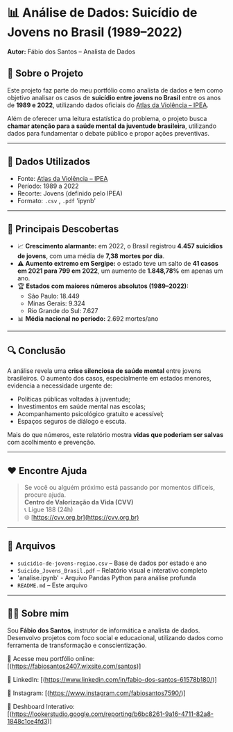 # 📊 Análise de Dados: Suicídio de Jovens no Brasil (1989–2022)

**Autor:** Fábio dos Santos – Analista de Dados

## 🧠 Sobre o Projeto

Este projeto faz parte do meu portfólio como analista de dados e tem como objetivo analisar os casos de **suicídio entre jovens no Brasil** entre os anos de **1989 e 2022**, utilizando dados oficiais do [Atlas da Violência – IPEA](https://www.ipea.gov.br/atlasviolencia/filtros-series/16/suicidios).

Além de oferecer uma leitura estatística do problema, o projeto busca **chamar atenção para a saúde mental da juventude brasileira**, utilizando dados para fundamentar o debate público e propor ações preventivas.

---
## 📁 Dados Utilizados

- Fonte: [Atlas da Violência – IPEA](https://www.ipea.gov.br/atlasviolencia)
- Período: 1989 a 2022
- Recorte: Jovens (definido pelo IPEA)
- Formato: `.csv` , `.pdf` 'ipynb'
  
---
## 📌 Principais Descobertas

- 📈 **Crescimento alarmante:** em 2022, o Brasil registrou **4.457 suicídios de jovens**, com uma média de **7,38 mortes por dia**.
- ⚠️ **Aumento extremo em Sergipe:** o estado teve um salto de **41 casos em 2021 para 799 em 2022**, um aumento de **1.848,78%** em apenas um ano.
- 🏆 **Estados com maiores números absolutos (1989–2022):**
  - São Paulo: 18.449
  - Minas Gerais: 9.324
  - Rio Grande do Sul: 7.627
- 📊 **Média nacional no período:** 2.692 mortes/ano

---
## 🔍 Conclusão

A análise revela uma **crise silenciosa de saúde mental** entre jovens brasileiros. O aumento dos casos, especialmente em estados menores, evidencia a necessidade urgente de:

- Políticas públicas voltadas à juventude;
- Investimentos em saúde mental nas escolas;
- Acompanhamento psicológico gratuito e acessível;
- Espaços seguros de diálogo e escuta.

Mais do que números, este relatório mostra **vidas que poderiam ser salvas** com acolhimento e prevenção.

---
## ❤️ Encontre Ajuda

> Se você ou alguém próximo está passando por momentos difíceis, procure ajuda.  
> **Centro de Valorização da Vida (CVV)**  
> 📞 Ligue 188 (24h)  
> 🌐 [https://cvv.org.br](https://cvv.org.br)

---
## 📎 Arquivos

- `suicidio-de-jovens-regiao.csv` – Base de dados por estado e ano  
- `Suicido_Jovens_Brasil.pdf` – Relatório visual e interativo completo
- 'analise.ipynb' - Arquivo Pandas Python para análise profunda  
- `README.md` – Este arquivo

---
## 👨‍💻 Sobre mim

Sou **Fábio dos Santos**, instrutor de informática e analista de dados. Desenvolvo projetos com foco social e educacional, utilizando dados como ferramenta de transformação e conscientização.

🔗 Acesse meu portfólio online: [(https://fabiosantos2407.wixsite.com/santos)]

🔗 LinkedIn: [(https://www.linkedin.com/in/fabio-dos-santos-61578b180/)]

🔗 Instagram: [(https://www.instagram.com/fabiosantos7590/)]

🔗 Deshboard Interativo: [(https://lookerstudio.google.com/reporting/b6bc8261-9a16-4711-82a8-1848c1ce4fd3)]


